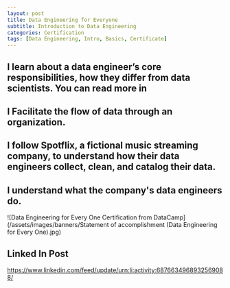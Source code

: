 ```yaml
---
layout: post
title: Data Engineering for Everyone
subtitle: Introduction to Data Engineering
categories: Certification
tags: [Data Engineering, Intro, Basics, Certificate]
---
```


## I learn about a data engineer’s core responsibilities, how they differ from data scientists. You can read more in 
## I Facilitate the flow of data through an organization. 
## I follow Spotflix, a fictional music streaming company, to understand how their data engineers collect, clean, and catalog their data. 
## I understand what the company's data engineers do.

![Data Engineering for Every One Certification from DataCamp](/assets/images/banners/Statement of accomplishment (Data Engineering for Every One).jpg)

## Linked In Post
https://www.linkedin.com/feed/update/urn:li:activity:6876634968932569088/
